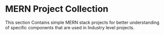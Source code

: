 # MERN Project Collection 
This section Contains simple MERN stack projects for better understanding of specific components that are used in Industry level projects. 